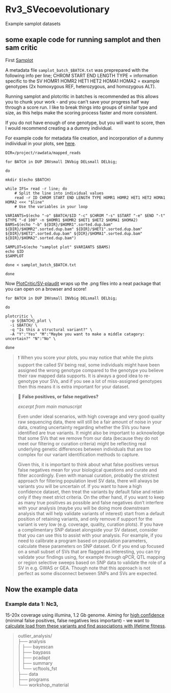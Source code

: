 # Rv3_SVecoevolutionary
Example samplot datasets

## some exaple code for running samplot and then sam critic

First [Samplot](https://genomebiology.biomedcentral.com/articles/10.1186/s13059-021-02380-5)

A metadata file ``samplot_batch_$BATCH.txt`` was preprepared with the following info per line;
CHROM START END LENGTH TYPE = information specific to the SV
HOMR1 HOMR2 HET1 HET2 HOMA1 HOMA2 = example genotypes (2x homoxygous REF, heterozygous, and homozygous ALT).

Running samplot and plotcritic in batches is recommended as this allows you to chunk your work - and you can't save your progress half way through a score run. I like to break things into groups of similar type and size, as this helps make the scoring process faster and more consistent.

If you do not have enough of one genotype, but you will want to score, then I would recommend creating a a dummy individual.

For example code for metadata file creation, and incorporation of a dummy indiividual in your plots, see [here](https://github.com/katarinastuart/Nc3_HihiSV/blob/main/Code_PDFs/2_Curation.pdf).


```
DIR=/project/rawdata/mapped_reads

for BATCH in DUP INVsmall INVbig DELsmall DELbig;

do

mkdir $(echo $BATCH)

while IFS= read -r line; do
    # Split the line into individual values
    read -r ID CHROM START END LENGTH TYPE HOMR1 HOMR2 HET1 HET2 HOMA1 HOMA2 <<< "$line"
    # Use the variables in your loop

VARIANTS=$(echo "-o" $BATCH/$ID "-c" $CHROM "-s" $START "-e" $END "-t" $TYPE "-d 100" -n $HOMR1 $HOMR2 $HET1 $HET2 $HOMA1 $HOMA2)
BAMS=$(echo "-b" ${DIR}/$HOMR1".sorted.dup.bam" ${DIR}/$HOMR2".sorted.dup.bam" ${DIR}/$HET1".sorted.dup.bam" ${DIR}/$HET2".sorted.dup.bam" ${DIR}/$HOMA1".sorted.dup.bam" ${DIR}/$HOMA2".sorted.dup.bam") 

SAMPLOT=$(echo "samplot plot" $VARIANTS $BAMS) 
echo $ID
$SAMPLOT

done < samplot_batch_$BATCH.txt

done

```

Now [PlotCritic/SV-plaudit](https://academic.oup.com/gigascience/article/7/7/giy064/5026174?login=false) wraps up the .png files into a neat package that you can open on a browser and score!


```
for BATCH in DUP INVsmall INVbig DELsmall DELbig;

do

plotcritic \
  -p ${BATCH}_plot \
  -i $BATCH/ \
  -q "Is this a structural variant?" \
  -A "Y":"Yes" "M":"Maybe you want to make a middle catagory: uncertain?" "N":"No" \

done
```

<p></p>

> :heavy_exclamation_mark: When you score your plots, you may notice that while the plots support the called SV being real, some individuals might have been assigned the wrong genotype compared to the genotype you believe their raw mapped data supports. It is always a good idea to re-genotype your SVs, and if you see a lot of miss-assigned genotypes then this means it is extra important for your dataset.

<p></p>

> :beginner: **False positives, or false negatives?**
>
> *excerpt from main manuscript*
> 
> Even under ideal scenarios, with high coverage and very good quality raw sequencing data, there will still be a fair amount of noise in your data, creating uncertainty regarding whether the SVs you have identified are true variants. It might also be important to acknowledge that some SVs that we remove from our data (because they do not meet our filtering or curation criteria) might be reflecting real underlying genetic differences between individuals that are too complex for our variant identification methods to capture.
>
> Given this, it is important to think about what false positives versus false negatives mean for your biological questions and curate and filter accordingly. Even with manual curation, probably the strictest approach for filtering population level SV data, there will always be variants you will be uncertain of. If you want to have a high confidence dataset, then treat the variants by default false and retain only if they meet strict criteria. On the other hand, if you want to keep as many true positives as possible and false negatives don’t interfere with your analysis (maybe you will be doing more downstream analysis that will help validate variants of interest) start from a default position of retaining variants, and only remove if support for the variant is very low (e.g. coverage, quality, curation plots). If you have a complimentary SNP dataset alongside your SV dataset, consider that you can use this to assist with your analysis. For example, if you need to calibrate a program based on population parameters, calculate these parameters on SNP dataset. Or if you end up focused on a small subset of SVs that are flagged as interesting, you can try validate your findings using, for example through qPCR, QTL mapping or region selective sweeps based on SNP data to validate the role of a SV in e.g. GWAS or GEA. Though note that this approach is not perfect as some disconnect between SNPs and SVs are expected.



## Now the example data

### Example data 1: Nc3, 

15-20x coverage using illumina, 1.2 Gb genome. Aiming for <u>high confidence</u> (minimal false positives, false negatives less important) - we want to [calculate load from these variants and find associations with lifetime fitness](https://onlinelibrary.wiley.com/doi/abs/10.1111/mec.17631).

> outlier_analysis/ <br>
> ├── analysis <br>
> │   ├── bayescan <br>
> │   ├── baypass <br>
> │   ├── pcadapt <br>
> │   ├── summary <br>
> │   └── vcftools_fst <br>
> ├── data  <br>
> ├── programs  <br>
> └── workshop_material <br>

